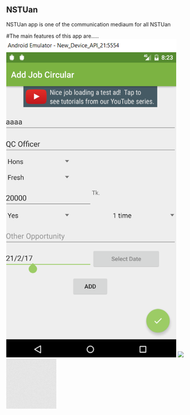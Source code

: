 ## NSTUan
NSTUan app is one of the communication mediaum for all NSTUan

#The main features of this app are.....
![alt tag](https://github.com/nstuan/nstuan.github.io/blob/master/assets/images/addjob.PNG)
<image src="https://github.com/nstuan/nstuan.github.io/blob/master/assets/images/addjob.PNG"/>
![stack Overflow](https://github.com/nstuan/nstuan.github.io/blob/master/assets/images/body-bg.png)
